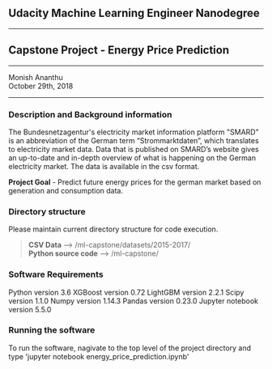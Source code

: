 ## Udacity Machine Learning Engineer Nanodegree
*****

## Capstone Project - Energy Price Prediction
*****
Monish Ananthu <br>
October 29th, 2018
*****
### Description and Background information

The Bundesnetzagentur's electricity market information platform "SMARD" is an abbreviation of the German
term “Strommarktdaten”, which translates to electricity market data. Data that is published on SMARD’s website
gives an up-to-date and in-depth overview of what is happening on the German electricity market. The data is 
available in the csv format. 

**Project Goal** - Predict future energy prices for the german market based on generation and consumption data.

### Directory structure

Please maintain current directory structure for code execution.
> __CSV Data__ --> /ml-capstone/datasets/2015-2017/<br>
> __Python source code__ --> /ml-capstone/

### Software Requirements
Python version 3.6
XGBoost version 0.72
LightGBM version 2.2.1
Scipy version 1.1.0
Numpy version 1.14.3
Pandas version 0.23.0
Jupyter notebook version 5.5.0

### Running the software
To run the software, nagivate to the top level of the project directory and type
'jupyter notebook energy_price_prediction.ipynb'
